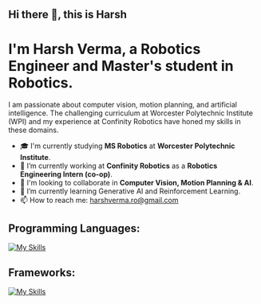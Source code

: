 ## Hi there 👋, this is Harsh

# I'm Harsh Verma, a Robotics Engineer and Master's student in Robotics.
I am passionate about computer vision, motion planning, and artificial intelligence. The challenging curriculum at Worcester Polytechnic Institute (WPI) and my experience at Confinity Robotics have honed my skills in these domains.

- ‍🎓 I'm currently studying **MS Robotics** at **Worcester Polytechnic Institute**.
- 🔭 I’m currently working at **Confinity Robotics** as a **Robotics Engineering Intern (co-op)**.
- 🤝 I'm looking to collaborate in **Computer Vision, Motion Planning & AI**.
- 🌱 I’m currently learning Generative AI and Reinforcement Learning.
- 📫 How to reach me: harshverma.ro@gmail.com

## Programming Languages:
[![My Skills](https://skillicons.dev/icons?i=cpp,python,java&theme=light)](https://skillicons.dev)
## Frameworks:
[![My Skills](https://skillicons.dev/icons?i=pytorch,tensorflow,ros,opencv&theme=light)](https://skillicons.dev)
